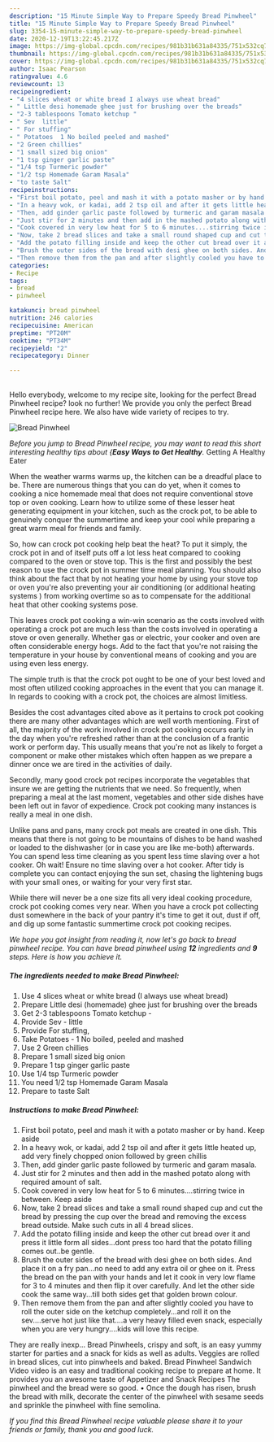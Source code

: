 ```yaml
---
description: "15 Minute Simple Way to Prepare Speedy Bread Pinwheel"
title: "15 Minute Simple Way to Prepare Speedy Bread Pinwheel"
slug: 3354-15-minute-simple-way-to-prepare-speedy-bread-pinwheel
date: 2020-12-19T13:22:45.217Z
image: https://img-global.cpcdn.com/recipes/981b31b631a84335/751x532cq70/bread-pinwheel-recipe-main-photo.jpg
thumbnail: https://img-global.cpcdn.com/recipes/981b31b631a84335/751x532cq70/bread-pinwheel-recipe-main-photo.jpg
cover: https://img-global.cpcdn.com/recipes/981b31b631a84335/751x532cq70/bread-pinwheel-recipe-main-photo.jpg
author: Isaac Pearson
ratingvalue: 4.6
reviewcount: 13
recipeingredient:
- "4 slices wheat or white bread I always use wheat bread"
- " Little desi homemade ghee just for brushing over the breads"
- "2-3 tablespoons Tomato ketchup "
- " Sev  little"
- " For stuffing"
- " Potatoes  1 No boiled peeled and mashed"
- "2 Green chillies"
- "1 small sized big onion"
- "1 tsp ginger garlic paste"
- "1/4 tsp Turmeric powder"
- "1/2 tsp Homemade Garam Masala"
- "to taste Salt"
recipeinstructions:
- "First boil potato, peel and mash it with a potato masher or by hand. Keep aside"
- "In a heavy wok, or kadai, add 2 tsp oil and after it gets little heated up, add very finely chopped onion followed by green chillis"
- "Then, add ginder garlic paste followed by turmeric and garam masala."
- "Just stir for 2 minutes and then add in the mashed potato along with required amount of salt."
- "Cook covered in very low heat for 5 to 6 minutes....stirring twice in between. Keep aside"
- "Now, take 2 bread slices and take a small round shaped cup and cut the bread by pressing the cup over the bread and removing the excess bread outside. Make such cuts in all 4 bread slices."
- "Add the potato filling inside and keep the other cut bread over it and press it little form all sides...dont press too hard that the potato filling comes out..be gentle."
- "Brush the outer sides of the bread with desi ghee on both sides. And place it on a fry pan...no need to add any extra oil or ghee on it. Press the bread on the pan with your hands and let it cook in very low flame for 3 to 4 minutes and then flip it over carefully. And let the other side cook the same way...till both sides get that golden brown colour."
- "Then remove them from the pan and after slightly cooled you have to roll the outer side on the ketchup completely...and roll it on the sev....serve hot just like that....a very heavy filled even snack, especially when you are very hungry....kids will love this recipe."
categories:
- Recipe
tags:
- bread
- pinwheel

katakunci: bread pinwheel 
nutrition: 246 calories
recipecuisine: American
preptime: "PT20M"
cooktime: "PT34M"
recipeyield: "2"
recipecategory: Dinner

---
```

<br>
Hello everybody, welcome to my recipe site, looking for the perfect Bread Pinwheel recipe? look no further! We provide you only the perfect Bread Pinwheel recipe here. We also have wide variety of recipes to try.
<br>


![Bread Pinwheel](https://img-global.cpcdn.com/recipes/981b31b631a84335/751x532cq70/bread-pinwheel-recipe-main-photo.jpg)

<i>Before you jump to Bread Pinwheel recipe, you may want to read this short interesting healthy tips about {<strong>Easy Ways to Get Healthy</strong>.</i>
Getting A Healthy Eater


When the weather warms warms up, the kitchen can be a dreadful place to be. There are numerous things that you can do yet, when it comes to cooking a nice homemade meal that does not require conventional stove top or oven cooking. Learn how to utilize some of these lesser heat generating equipment in your kitchen, such as the crock pot, to be able to genuinely conquer the summertime and keep your cool while preparing a great warm meal for friends and family.

So, how can crock pot cooking help beat the heat? To put it simply, the crock pot in and of itself puts off a lot less heat compared to cooking compared to the oven or stove top. This is the first and possibly the best reason to use the crock pot in summer time meal planning. You should also think about the fact that by not heating your home by using your stove top or oven you're also preventing your air conditioning (or additional heating systems ) from working overtime so as to compensate for the additional heat that other cooking systems pose.

This leaves crock pot cooking a win-win scenario as the costs involved with operating a crock pot are much less than the costs involved in operating a stove or oven generally. Whether gas or electric, your cooker and oven are often considerable energy hogs. Add to the fact that you're not raising the temperature in your house by conventional means of cooking and you are using even less energy.

 The simple truth is that the crock pot ought to be one of your best loved and most often utilized cooking approaches in the event that you can manage it. In regards to cooking with a crock pot, the choices are almost limitless.  



Besides the cost advantages cited above as it pertains to crock pot cooking there are many other advantages which are well worth mentioning. First of all, the majority of the work involved in crock pot cooking occurs early in the day when you're refreshed rather than at the conclusion of a frantic work or perform day. This usually means that you're not as likely to forget a component or make other mistakes which often happen as we prepare a dinner once we are tired in the activities of daily.

Secondly, many good crock pot recipes incorporate the vegetables that insure we are getting the nutrients that we need. So frequently, when preparing a meal at the last moment, vegetables and other side dishes have been left out in favor of expedience. Crock pot cooking many instances is really a meal in one dish.

 Unlike pans and pans, many crock pot meals are created in one dish. This means that there is not going to be mountains of dishes to be hand washed or loaded to the dishwasher (or in case you are like me-both) afterwards. You can spend less time cleaning as you spent less time slaving over a hot cooker. Oh wait! Ensure no time slaving over a hot cooker. After tidy is complete you can contact enjoying the sun set, chasing the lightening bugs with your small ones, or waiting for your very first star.

While there will never be a one size fits all very ideal cooking procedure, crock pot cooking comes very near. When you have a crock pot collecting dust somewhere in the back of your pantry it's time to get it out, dust if off, and dig up some fantastic summertime crock pot cooking recipes.


<i>We hope you got insight from reading it, now let's go back to bread pinwheel recipe. You can have bread pinwheel using <strong>12</strong> ingredients and <strong>9</strong> steps. Here is how you achieve it.
</i>

##### The ingredients needed to make Bread Pinwheel:

1. Use 4 slices wheat or white bread (I always use wheat bread)
1. Prepare  Little desi (homemade) ghee just for brushing over the breads
1. Get 2-3 tablespoons Tomato ketchup -
1. Provide  Sev - little
1. Provide  For stuffing,
1. Take  Potatoes - 1 No boiled, peeled and mashed
1. Use 2 Green chillies
1. Prepare 1 small sized big onion
1. Prepare 1 tsp ginger garlic paste
1. Use 1/4 tsp Turmeric powder
1. You need 1/2 tsp Homemade Garam Masala
1. Prepare to taste Salt


##### Instructions to make Bread Pinwheel:

1. First boil potato, peel and mash it with a potato masher or by hand. Keep aside
1. In a heavy wok, or kadai, add 2 tsp oil and after it gets little heated up, add very finely chopped onion followed by green chillis
1. Then, add ginder garlic paste followed by turmeric and garam masala.
1. Just stir for 2 minutes and then add in the mashed potato along with required amount of salt.
1. Cook covered in very low heat for 5 to 6 minutes....stirring twice in between. Keep aside
1. Now, take 2 bread slices and take a small round shaped cup and cut the bread by pressing the cup over the bread and removing the excess bread outside. Make such cuts in all 4 bread slices.
1. Add the potato filling inside and keep the other cut bread over it and press it little form all sides...dont press too hard that the potato filling comes out..be gentle.
1. Brush the outer sides of the bread with desi ghee on both sides. And place it on a fry pan...no need to add any extra oil or ghee on it. Press the bread on the pan with your hands and let it cook in very low flame for 3 to 4 minutes and then flip it over carefully. And let the other side cook the same way...till both sides get that golden brown colour.
1. Then remove them from the pan and after slightly cooled you have to roll the outer side on the ketchup completely...and roll it on the sev....serve hot just like that....a very heavy filled even snack, especially when you are very hungry....kids will love this recipe.


They are really inexp… Bread Pinwheels, crispy and soft, is an easy yummy starter for parties and a snack for kids as well as adults. Veggies are rolled in bread slices, cut into pinwheels and baked. Bread Pinwheel Sandwich Video video is an easy and traditional cooking recipe to prepare at home. It provides you an awesome taste of Appetizer and Snack Recipes The pinwheel and the bread were so good. • Once the dough has risen, brush the bread with milk, decorate the center of the pinwheel with sesame seeds and sprinkle the pinwheel with fine semolina. 

<i>If you find this Bread Pinwheel recipe valuable please share it to your friends or family, thank you and good luck.</i>

